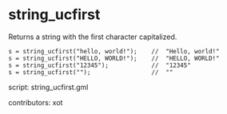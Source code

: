 string_ucfirst
==============

Returns a string with the first character capitalized.

    s = string_ucfirst("hello, world!");    //  "Hello, world!"
    s = string_ucfirst("HELLO, WORLD!");    //  "HELLO, WORLD!"
    s = string_ucfirst("12345");            //  "12345"
    s = string_ucfirst("");                 //  ""

script: string_ucfirst.gml

contributors: xot
